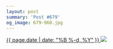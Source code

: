 ```yaml
---
layout: post
summary: 'Post #679'
og_image: 679-960.jpg
---
```


<p>
 <time>
  <a href="/679">
   {{ page.date | date: "%B %-d, %Y" }}
  </a>
 </time>
 <a href="/679">
  <img data-taken="8/28/2017" sizes="(min-width: 700px) 50vw, calc(100vw - 2rem)" src="{{ site.assets_url }}/679-480.jpg" srcset="{{ site.assets_url }}/679-240.jpg 240w, {{ site.assets_url }}/679-480.jpg 480w, {{ site.assets_url }}/679-720.jpg 720w, {{ site.assets_url }}/679-960.jpg 960w"/>
 </a>
</p>
